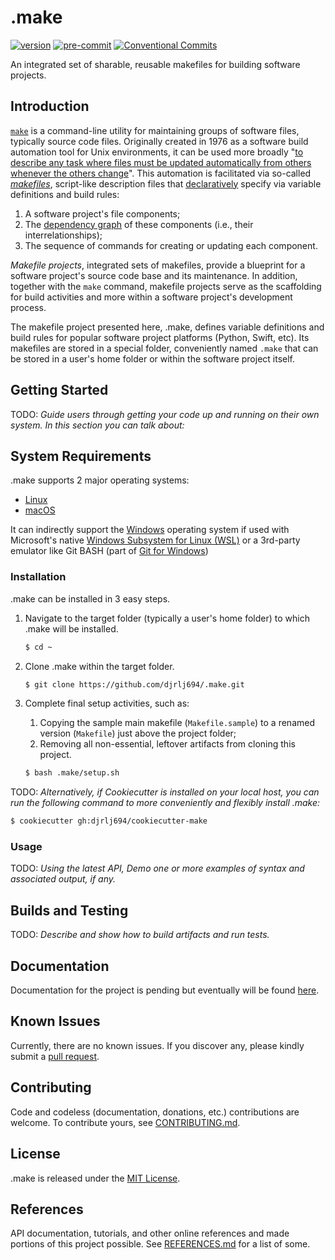 # .make

[![version](https://img.shields.io/badge/version-0.1.0-yellow.svg)](https://semver.org)
[![pre-commit](https://img.shields.io/badge/pre--commit-enabled-brightgreen?logo=pre-commit&logoColor=white)](https://github.com/pre-commit/pre-commit)
[![Conventional Commits](https://img.shields.io/badge/Conventional%20Commits-1.0.0-yellow.svg)](https://conventionalcommits.org)

An integrated set of sharable, reusable makefiles for building software projects.

## Introduction

[`make`](https://en.wikipedia.org/wiki/Make_(software)) is a command-line utility for maintaining groups of software files, typically source code files. Originally created in 1976 as a software build automation tool for Unix environments, it can be used more broadly "[to describe any task where files must be updated automatically from others whenever the others change](https://linux.die.net/man/1/make)". This automation is facilitated via so-called [*makefiles*](https://en.wikipedia.org/wiki/Makefile), script-like description files that [declaratively](https://en.wikipedia.org/wiki/Declarative_programming) specify via variable definitions and build rules:

1. A software project's file components;
2. The [dependency graph](https://en.wikipedia.org/wiki/Dependency_graph) of these components (i.e., their interrelationships);
3. The sequence of commands for creating or updating each component.

*Makefile projects*, integrated sets of makefiles, provide a blueprint for a software project's source code base and its maintenance. In addition, together with the `make` command, makefile projects serve as the scaffolding for build activities and more within a software project's development process.

The makefile project presented here, .make, defines variable definitions and build rules for popular software project platforms (Python, Swift, etc).  Its makefiles are stored in a special folder, conveniently named `.make` that can be stored in a user's home folder or within the software project itself.


## Getting Started

TODO: *Guide users through getting your code up and running on their own system. In this section you can talk about:*

## System Requirements

.make supports 2 major operating systems:

* [Linux](https://www.linuxfoundation.org)
* [macOS](https://www.apple.com/macos/)

It can indirectly support the [Windows](https://www.microsoft.com/en-us/windows) operating system if used with Microsoft's native [Windows Subsystem for Linux (WSL)](https://docs.microsoft.com/en-us/windows/wsl/about) or a 3rd-party emulator like Git BASH (part of [Git for Windows](https://gitforwindows.org))

### Installation

.make can be installed in 3 easy steps.

1. Navigate to the target folder (typically a user's home folder) to which .make will be installed.

    ```bash
    $ cd ~
    ```

2. Clone .make within the target folder.

    ```bash
    $ git clone https://github.com/djrlj694/.make.git
    ```

3. Complete final setup activities, such as:
    1. Copying the sample main makefile (`Makefile.sample`) to a renamed version (`Makefile`) just above the project folder;
    2. Removing all non-essential, leftover artifacts from cloning this project.

    ```bash
    $ bash .make/setup.sh
    ```

TODO: *Alternatively, if Cookiecutter is installed on your local host, you can run the following command to more conveniently and flexibly install .make:*

```bash
$ cookiecutter gh:djrlj694/cookiecutter-make
```

### Usage

TODO: *Using the latest API, Demo one or more examples of syntax and associated output, if any.*

## Builds and Testing

TODO: *Describe and show how to build artifacts and run tests.*

## Documentation

Documentation for the project is pending but eventually will be found [here](https://djrlj694.github.io/.make/).

## Known Issues

Currently, there are no known issues.  If you discover any, please kindly submit a [pull request](CONTRIBUTING.md).

## Contributing

Code and codeless (documentation, donations, etc.) contributions are welcome. To contribute yours, see [CONTRIBUTING.md](CONTRIBUTING.md).

## License

.make is released under the [MIT License](LICENSE).

## References

API documentation, tutorials, and other online references and made portions of this project possible.  See [REFERENCES.md](REFERENCES.md) for a list of some.

